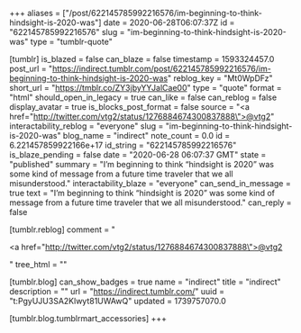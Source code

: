 +++
aliases = ["/post/622145785992216576/im-beginning-to-think-hindsight-is-2020-was"]
date = 2020-06-28T06:07:37Z
id = "622145785992216576"
slug = "im-beginning-to-think-hindsight-is-2020-was"
type = "tumblr-quote"

[tumblr]
is_blazed = false
can_blaze = false
timestamp = 1593324457.0
post_url = "https://indirect.tumblr.com/post/622145785992216576/im-beginning-to-think-hindsight-is-2020-was"
reblog_key = "Mt0WpDFz"
short_url = "https://tmblr.co/ZY3jbyYYJalCae00"
type = "quote"
format = "html"
should_open_in_legacy = true
can_like = false
can_reblog = false
display_avatar = true
is_blocks_post_format = false
source = "<a href=\"http://twitter.com/vtg2/status/1276884674300837888\">@vtg2</a>"
interactability_reblog = "everyone"
slug = "im-beginning-to-think-hindsight-is-2020-was"
blog_name = "indirect"
note_count = 0.0
id = 6.221457859922166e+17
id_string = "622145785992216576"
is_blaze_pending = false
date = "2020-06-28 06:07:37 GMT"
state = "published"
summary = "I’m beginning to think “hindsight is 2020” was some kind of message from a future time traveler that we all misunderstood."
interactability_blaze = "everyone"
can_send_in_message = true
text = "I’m beginning to think “hindsight is 2020” was some kind of message from a future time traveler that we all misunderstood."
can_reply = false

[tumblr.reblog]
comment = "<p><a href=\"http://twitter.com/vtg2/status/1276884674300837888\">@vtg2</a></p>"
tree_html = ""

[tumblr.blog]
can_show_badges = true
name = "indirect"
title = "indirect"
description = ""
url = "https://indirect.tumblr.com/"
uuid = "t:PgyUJU3SA2Klwyt81UWAwQ"
updated = 1739757070.0

[tumblr.blog.tumblrmart_accessories]
+++
